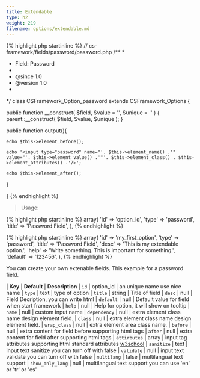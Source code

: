```yaml
---
title: Extendable
type: h2
weight: 219
filename: options/extendable.md
---
```


{% highlight php startinline %}
// cs-framework/fields/password/password.php
/**
 *
 * Field: Password
 *
 * @since 1.0
 * @version 1.0
 *
 */
class CSFramework_Option_password extends CSFramework_Options {

  public function __construct( $field, $value = '', $unique = '' ) {
    parent::__construct( $field, $value, $unique );
  }

  public function output(){

    echo $this->element_before();

    echo '<input type="password" name="'. $this->element_name() .'" value="'. $this->element_value() .'"'. $this->element_class() . $this->element_attributes() .'/>';

    echo $this->element_after();

  }

}
{% endhighlight %}

> Usage:

{% highlight php startinline %}
array(
  'id'    => 'option_id',
  'type'  => 'password',
  'title' => 'Password Field',
),
{% endhighlight %}

{% highlight php startinline %}
array(
  'id'      => 'my_first_option',
  'type'    => 'password',
  'title'   => 'Password Field',
  'desc'    => 'This is my extendable option.',
  'help'    => 'Write something. This is important for something.',
  'default' => '123456',
),
{% endhighlight %}

You can create your own extenable fields. This example for a password field.

| **Key**          | **Default** | **Description**
| `id`             | option_id   | an unique name use nice name
| `type`           | text        | type of option
| `title`          | string      | Title of field
| `desc`           | null        | Field Decription, you can write html
| `default`        | null        | Default value for field when start framework
| `help`           | null        | Help for option, it will show on tooltip
| `name`           | null        | custom input name
| `dependency`     | null        | extra element class name design element field.
| `class`          | null        | extra element class name design element field.
| `wrap_class`     | null        | extra element area class name.
| `before`         | null        | extra content for field before supporting html tags
| `after`          | null        | extra content for field after supporting html tags
| `attirbutes`     | array       | input tag attributes supporting html standard attributes [w3school](http://www.w3schools.com/tags/tag_input.asp)
| `sanitize`       | text        | input text sanitize you can turn off with false
| `validate`       | null        | input text validate you can turn off with false
| `multilang`      | false       | multilangual text support
| `show_only_lang` | null        | multilangual text support you can use 'en' or 'tr' or 'es'
